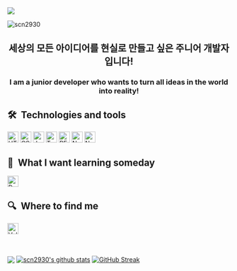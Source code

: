 <img src="https://capsule-render.vercel.app/api?type=venom&color=75BDE0&height=300&section=header&text=Hi,&nbsp;I'm&nbsp;JaeHyeok&fontSize=70"/>
<p align="left"> <img src="https://komarev.com/ghpvc/?username=scn2930&label=Visitors&color=079711&style=flat" alt="scn2930" /> </p>
<h2 align="center">세상의 모든 아이디어를 현실로 만들고 싶은 주니어 개발자입니다!</h2>
<h3 align="center">I am a junior developer who wants to turn all ideas in the world into reality!</h3>



## 🛠  Technologies and tools
<span><img src="https://img.shields.io/badge/HTML5-282C34?logo=html5&logoColor=E34F26" alt="HTML5 logo" title="HTML5" height="25" /></span>
<span><img src="https://img.shields.io/badge/CSS3-282C34?logo=css3&logoColor=1572B6" alt="CSS3 logo" title="CSS3" height="25" /></span>
<span><img src="https://img.shields.io/badge/JavaScript-282C34?logo=javascript&logoColor=F7DF1E" alt="JavaScript logo" title="JavaScript" height="25"/></span>
<span><img src="https://img.shields.io/badge/TypeScript-282C34?logo=typescript&logoColor=3178C6" alt="TypeScript logo" title="TypeScript" height="25" /></span>
<span><img src="https://img.shields.io/badge/REACT-282C34?logo=react&logoColor=1572B6" alt="REACT logo" title="REACT" height="25" /></span>
<span><img src="https://img.shields.io/badge/Next.js-282C34?logo=Next.js&logoColor=fff" alt="Next.js logo" title="Next.js" height="25" /></span>
<span><img src="https://img.shields.io/badge/Node.js-282C34?logo=Node.js&logoColor=339933" alt="Node.js logo" title="Node.js" height="25" /></span>

## 📖  What I want learning someday
<span><img src="https://img.shields.io/badge/Docker-282C34?logo=Docker&logoColor=2496ED" alt="Docker logo" title="Docker" height="25" /></span>

## 🔍  Where to find me
<a href="https://velog.io/@fed/posts"><img src="https://img.shields.io/badge/Velog-282C34?logo=Velog&logoColor=green" alt="Velog logo" title="Velog" height="25" /></a>

<br><br>
<a href="https://github.com/scn2930/github-readme-stats"><img align="center" src="https://github-readme-stats.vercel.app/api/top-langs/?username=scn2930&layout=compact&theme=black&hide_border=true" /></a> 
<a href="https://github.com/scn2930/github-readme-stats"><img align="center" src="https://github-readme-stats.vercel.app/api?username=scn2930&show_icons=true&include_all_commits=true&theme=black&hide_border=true" alt="scn2930's github stats" /></a>
<a href="https://git.io/streak-stats"><img align="center" src="https://streak-stats.demolab.com?user=scn2930&theme=transparent&hide_border=true" alt="GitHub Streak" /></a>






